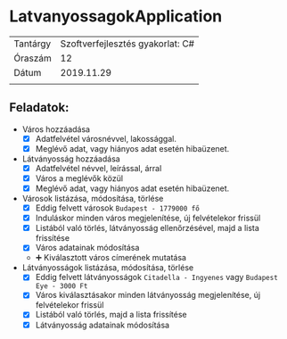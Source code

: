 # LatvanyossagokApplication
|||
|--|--|
|Tantárgy|Szoftverfejlesztés gyakorlat: C#|
|Óraszám|12|
|Dátum|2019.11.29|
|||

## Feladatok:

 - Város hozzáadása
   - [x] Adatfelvétel városnévvel, lakossággal.
   - [x] Meglévő adat, vagy hiányos adat esetén hibaüzenet.
 - Látványosság hozzáadása
   - [x] Adatfelvétel névvel, leírással, árral
   - [x] Város a meglévők közül
   - [x] Meglévő adat, vagy hiányos adat esetén hibaüzenet.
 - Városok listázása, módosítása, törlése
   - [x] Eddig felvett városok `Budapest - 1779000 fő`
   - [x] Induláskor minden város megjelenítése, új felvételekor frissül
   - [x] Listából való törlés, látványosság ellenőrzésével, majd a lista frissítése
   - [x] Város adatainak módosítása
   - ➕ Kiválasztott város címerének mutatása
 - Látványosságok listázása, módosítása, törlése
   - [x] Eddig felvett látványosságok `Citadella - Ingyenes` vagy `Budapest Eye - 3000 Ft`
   - [x] Város kiválasztásakor minden látványosság megjelenítése, új felvételekor frissül
   - [x] Listából való törlés, majd a lista frissítése
   - [x] Látványosság adatainak módosítása